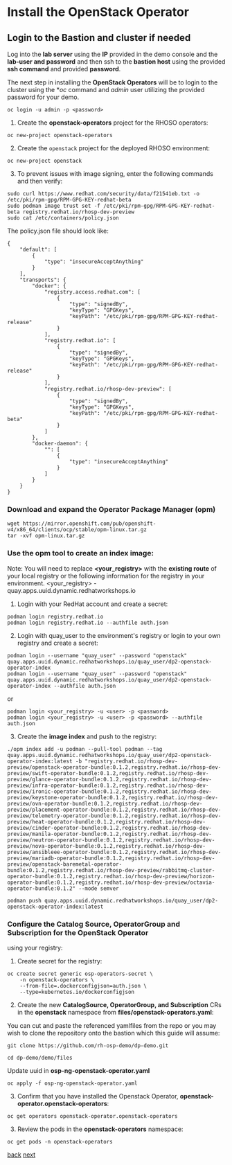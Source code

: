 # Install the OpenStack Operator

## Login to the Bastion and cluster if needed

Log into the **lab server** using the **IP** provided in the demo console
and the **lab-user and password** and then ssh to the **bastion host** using the
provided **ssh command** and provided **password**. 

The next step in installing the **OpenStack Operators** will be to login to the cluster using
the **oc* command and *admin* user utilizing the provided password for your demo.

```
oc login -u admin -p <password>
```

1. Create the **openstack-operators** project for the RHOSO operators:

```
oc new-project openstack-operators
```

2. Create the `openstack` project for the deployed RHOSO environment:			

```
oc new-project openstack
```

3. To prevent issues with image signing, enter the following commands and then verify:

```
sudo curl https://www.redhat.com/security/data/f21541eb.txt -o /etc/pki/rpm-gpg/RPM-GPG-KEY-redhat-beta
sudo podman image trust set -f /etc/pki/rpm-gpg/RPM-GPG-KEY-redhat-beta registry.redhat.io/rhosp-dev-preview
sudo cat /etc/containers/policy.json
```

The policy.json file should look like:
   
```
{
    "default": [
        {
            "type": "insecureAcceptAnything"
        }
    ],
    "transports": {
        "docker": {
            "registry.access.redhat.com": [
                {
                    "type": "signedBy",
                    "keyType": "GPGKeys",
                    "keyPath": "/etc/pki/rpm-gpg/RPM-GPG-KEY-redhat-release"
                }
            ],
            "registry.redhat.io": [
                {
                    "type": "signedBy",
                    "keyType": "GPGKeys",
                    "keyPath": "/etc/pki/rpm-gpg/RPM-GPG-KEY-redhat-release"
                }
            ],
            "registry.redhat.io/rhosp-dev-preview": [
                {
                    "type": "signedBy",
                    "keyType": "GPGKeys",
                    "keyPath": "/etc/pki/rpm-gpg/RPM-GPG-KEY-redhat-beta"
                }
            ]
        },
        "docker-daemon": {
            "": [
                {
                    "type": "insecureAcceptAnything"
                }
            ]
        }
    }
}
```

### Download and expand the Operator Package Manager (**opm**)

```
wget https://mirror.openshift.com/pub/openshift-v4/x86_64/clients/ocp/stable/opm-linux.tar.gz
tar -xvf opm-linux.tar.gz
```

### Use the **opm** tool to create an index image:

Note: You will need to replace **<your_registry>** with the **existing route** of your local
registry or the following information for the registry in your environment.
<your_registry> - quay.apps.uuid.dynamic.redhatworkshops.io

1. Login with your RedHat account and create a secret:
```
podman login registry.redhat.io
podman login registry.redhat.io --authfile auth.json
```

2. Login with quay_user to the environment's registry or login to your own registry and create a secret:
```
podman login --username "quay_user" --password "openstack" quay.apps.uuid.dynamic.redhatworkshops.io/quay_user/dp2-openstack-operator-index
podman login --username "quay_user" --password "openstack" quay.apps.uuid.dynamic.redhatworkshops.io/quay_user/dp2-openstack-operator-index --authfile auth.json
```

or
```
podman login <your_registry> -u <user> -p <password>
podman login <your_registry> -u <user> -p <password> --authfile auth.json
```

3. Create the **image index** and push to the registry:

```
./opm index add -u podman --pull-tool podman --tag quay.apps.uuid.dynamic.redhatworkshops.io/quay_user/dp2-openstack-operator-index:latest -b "registry.redhat.io/rhosp-dev-preview/openstack-operator-bundle:0.1.2,registry.redhat.io/rhosp-dev-preview/swift-operator-bundle:0.1.2,registry.redhat.io/rhosp-dev-preview/glance-operator-bundle:0.1.2,registry.redhat.io/rhosp-dev-preview/infra-operator-bundle:0.1.2,registry.redhat.io/rhosp-dev-preview/ironic-operator-bundle:0.1.2,registry.redhat.io/rhosp-dev-preview/keystone-operator-bundle:0.1.2,registry.redhat.io/rhosp-dev-preview/ovn-operator-bundle:0.1.2,registry.redhat.io/rhosp-dev-preview/placement-operator-bundle:0.1.2,registry.redhat.io/rhosp-dev-preview/telemetry-operator-bundle:0.1.2,registry.redhat.io/rhosp-dev-preview/heat-operator-bundle:0.1.2,registry.redhat.io/rhosp-dev-preview/cinder-operator-bundle:0.1.2,registry.redhat.io/rhosp-dev-preview/manila-operator-bundle:0.1.2,registry.redhat.io/rhosp-dev-preview/neutron-operator-bundle:0.1.2,registry.redhat.io/rhosp-dev-preview/nova-operator-bundle:0.1.2,registry.redhat.io/rhosp-dev-preview/ansibleee-operator-bundle:0.1.2,registry.redhat.io/rhosp-dev-preview/mariadb-operator-bundle:0.1.2,registry.redhat.io/rhosp-dev-preview/openstack-baremetal-operator-bundle:0.1.2,registry.redhat.io/rhosp-dev-preview/rabbitmq-cluster-operator-bundle:0.1.2,registry.redhat.io/rhosp-dev-preview/horizon-operator-bundle:0.1.2,registry.redhat.io/rhosp-dev-preview/octavia-operator-bundle:0.1.2" --mode semver
```

```
podman push quay.apps.uuid.dynamic.redhatworkshops.io/quay_user/dp2-openstack-operator-index:latest
```

### Configure the **Catalog Source, OperatorGroup and Subscription** for the **OpenStack Operator**
using your registry:

1. Create secret for the registry:

```
oc create secret generic osp-operators-secret \
    -n openstack-operators \
    --from-file=.dockerconfigjson=auth.json \
    --type=kubernetes.io/dockerconfigjson
```

2. Create the new **CatalogSource, OperatorGroup, and Subscription** CRs
in the **openstack** namespace from **files/openstack-operators.yaml**:

You can cut and paste the referenced yamlfiles from the repo or you may wish to
clone the repository onto the bastion which this guide will assume:

```
git clone https://github.com/rh-osp-demo/dp-demo.git
```

```
cd dp-demo/demo/files
```

Update uuid in **osp-ng-openstack-operator.yaml**

```
oc apply -f osp-ng-openstack-operator.yaml
```

3. Confirm that you have installed the Openstack Operator, **openstack-operator.openstack-operators**: 

```
oc get operators openstack-operator.openstack-operators
```

3. Review the pods in the **openstack-operators** namespace:

```
oc get pods -n openstack-operators
```

[back](prereqs.md) [next](secure.md)
